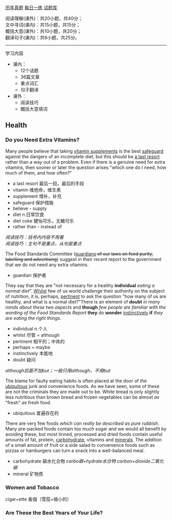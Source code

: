 [历年真题](https://wx.xisaiwang.com/tiku2/list-zt2025-1.html)
[每日一练](https://wx.xisaiwang.com/tiku2/list-dp2025-1.html)
[试题库](https://wx.xisaiwang.com/tiku2/list-stk2025-1.html)


阅读理解(课外)：共20小题，共40分；<br />
文中寻词(课内)：共15小题，共15分；<br />
概括大意(课外)：共10小题，共20分；<br />
翻译句子(课内)：共6小题，共25分。

---

学习内容
- 课内：
  - 12个话题
  - 36篇文章
  - 重点词汇
  - 句子翻译
- 课外：
  - 阅读技巧
  - 概括大意填词

## Health

### Do you Need Extra Vitamins?

Many people believe that taking <u>vitamin supplements</u> is the best <u>safeguard</u> against the dangers of an incomplete diet, but this should be <u>a last resort</u> rather than a way out of a problem. Even if there is a genuine need for extra vitamins, then sooner or later the question arises "which one do I need, how much of them, and how often?"

* a last resort 最后一招，最后的手段
* vitamin 维他命，维生素
* supplement 增补，补充
* safeguard 保护措施
* believe - supply
* diet n.日常饮食
* diet coke 健怡可乐，无糖可乐
* rather than - instead of

*阅读技巧：括号内内容不用看*<br/>
*阅读技巧：主句不是重点，从句是重点*

The Food Standards Committee (<u>guardians</u><del> of our laws on food purity, labelling and advertising</del>) suggest in their recent report to the government that we do not need any extra vitamins.

* guardian 保护者

They say that they are "not necessary for a healthy **individual** *eating a normal diet*". <u>Whilst</u> few of us world challenge their authority on the subject of nutrition, it is, perhaps, <u>pertinent</u> to ask the question "how many of us are healthy, and what is a normal diet?"There is an element of **doubt** *in many minds about these two aspects* and **though** *few people are familiar with the wording of the Food Standards Repor*t **they** do **wonder** <u>instinctively</u> **if** *they are eating the right things*.

* individual n.个人
* whilst 尽管 = although
* pertinent 相干的；中肯的
* perhaps = maybe
* instinctively 本能地
* doubt 疑问

*although后面不加but；一般只用although，不用but*

The blame for faulty eating habits is often placed at the door of the <u>ubiquitous</u> junk and convenience foods. As we have seen, some of these are not the criminals they are made out to be. White bread is only slightly less nutritious than brown bread and frozen vegetables can be almost *as* "fresh" *as* fresh food.

* ubiquitous 普遍存在的

There are very few foods *which can really be described as pure rubbish*. Many pre-packed foods contain too much sugar and we would all benefit by avoiding these, but most tinned, processed and dried foods contain useful amounts of fat, protein, <u>carbohydrate</u>, vitamins and <u>minerals</u>. The addition of a small amount of fruit or a side salad to convenience foods such as pizzas or hamburgers can turn a snack into a well-balanced meal.

* carbohydrate 碳水化合物 *carbo碳+hydrate水合物* *carbon+dioxide二氧化碳*
* mineral 矿物质

### Women and Tobacco

cigar+ette 香烟（雪茄+缩小的）

### Are These the Best Years of Your Life?
